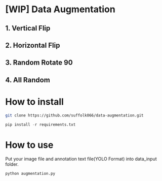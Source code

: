 # [WIP] Data Augmentation
## 1. Vertical Flip
## 2. Horizontal Flip
## 3. Random Rotate 90
## 4. All Random
# How to install
```bash
git clone https://github.com/suffolk066/data-augmentation.git
```
```python
pip install -r requirements.txt
```
# How to use
Put your image file and annotation text file(YOLO Format) into data_input folder.
```python
python augmentation.py
```